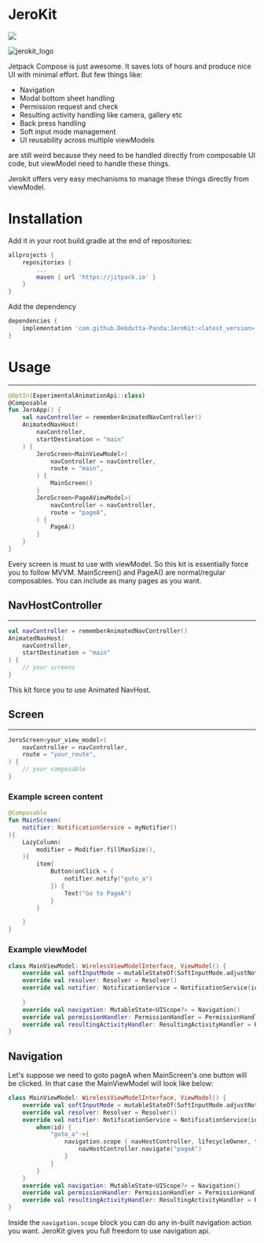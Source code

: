# JeroKit

[![](https://jitpack.io/v/Debdutta-Panda/JeroKit.svg)](https://jitpack.io/#Debdutta-Panda/JeroKit)

![jerokit_logo](https://user-images.githubusercontent.com/92369023/200164684-e6e75ffd-9e09-4cf0-936d-99ceec59962a.svg)

Jetpack Compose is just awesome. It saves lots of hours and produce nice UI with minimal effort. But few things like:
- Navigation
- Modal bottom sheet handling
- Permission request and check
- Resulting activity handling like camera, gallery etc
- Back press handling
- Soft input mode management
- UI reusability across multiple viewModels

are still weird because they need to be handled directly from composable UI code, but viewModel need to handle these things.

Jerokit offers very easy mechanisms to manage these things directly from viewModel.

# Installation

Add it in your root build.gradle at the end of repositories:
```Groovy
allprojects {
	repositories {
		...
		maven { url 'https://jitpack.io' }
	}
}
```
Add the dependency
```Groovy
dependencies {
    implementation 'com.github.Debdutta-Panda:JeroKit:<latest_version>'
}
```
# Usage
--------------------------
```Kotlin
@OptIn(ExperimentalAnimationApi::class)
@Composable
fun JeroApp() {
    val navController = rememberAnimatedNavController()
    AnimatedNavHost(
        navController,
        startDestination = "main"
    ) {
        JeroScreen<MainViewModel>(
            navController = navController,
            route = "main",
        ) {
            MainScreen()
        }
        JeroScreen<PageAViewModel>(
            navController = navController,
            route = "pageA",
        ) {
            PageA()
        }
    }
}
```
Every screen is must to use with viewModel. So this kit is essentially force you to follow MVVM.
MainScreen() and PageA() are normal/regular composables. You can include as many pages as you want.
## NavHostController
-----------------------
```Kotlin
val navController = rememberAnimatedNavController()
AnimatedNavHost(
    navController,
    startDestination = "main"
) {
    // your screens
}
```
This kit force you to use Animated NavHost.
## Screen
-----------------------
```Kotlin
JeroScreen<your_view_model>(
    navController = navController,
    route = "your_route",
) {
    // your composable
}
```
### Example screen content
```Kotlin
@Composable
fun MainScreen(
    notifier: NotificationService = myNotifier()
){
    LazyColumn(
        modifier = Modifier.fillMaxSize(),
    ){
        item{
            Button(onClick = {
                notifier.notify("goto_a")
            }) {
                Text("Go to PageA")
            }
        }

    }
}
```
### Example viewModel
```Kotlin
class MainViewModel: WirelessViewModelInterface, ViewModel() {
    override val softInputMode = mutableStateOf(SoftInputMode.adjustNothing)
    override val resolver: Resolver = Resolver()
    override val notifier: NotificationService = NotificationService{id,arg->
        
    }
    override val navigation: MutableState<UIScope?> = Navigation()
    override val permissionHandler: PermissionHandler = PermissionHandler()
    override val resultingActivityHandler: ResultingActivityHandler = ResultingActivityHandler()
}
```
## Navigation

Let's suppose we need to goto pageA when MainScreen's one button will be clicked. In that case the MainViewModel will look like below:
```Kotlin
class MainViewModel: WirelessViewModelInterface, ViewModel() {
    override val softInputMode = mutableStateOf(SoftInputMode.adjustNothing)
    override val resolver: Resolver = Resolver()
    override val notifier: NotificationService = NotificationService{id,arg->
        when(id) {
            "goto_a"->{
                navigation.scope { navHostController, lifecycleOwner, toaster ->
                    navHostController.navigate("pageA")
                }
            }
        }
    }
    override val navigation: MutableState<UIScope?> = Navigation()
    override val permissionHandler: PermissionHandler = PermissionHandler()
    override val resultingActivityHandler: ResultingActivityHandler = ResultingActivityHandler()
}
```
Inside the `navigation.scope` block you can do any in-built navigation action you want. JeroKit gives you full freedom to use navigation api.
